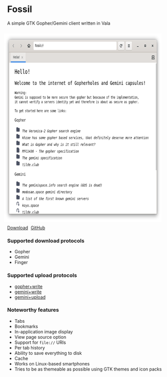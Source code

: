 # Fossil

A simple GTK Gopher/Gemini client written in Vala

<img src="screenshot.png" style="padding:10px;float:right;height: 600px;">

<a class="btn btn-success btn-lg" href="https://raw.githubusercontent.com/koyuspace/fossil/main/install-binary.sh" style="margin: 10px 0;margin-right:5px;" download><i class="fa fa-download" aria-hidden="true"></i> Download</a> <a class="btn btn-success btn-lg" href="https://aur.archlinux.org/packages/fossil-gemini-git/" target="_blank" style="margin: 10px 0;margin-right:5px;"><i class="fa fa-github" aria-hidden="true"></i> GitHub</a>

### Supported download protocols

- Gopher
- Gemini
- Finger

### Supported upload protocols

- [gopher+write](https://alexschroeder.ch/wiki/2017-12-30_Gopher_Wiki)
- [gemini+write](https://alexschroeder.ch/wiki/2020-06-04_Gemini_Upload)
- [gemini+upload](https://alexschroeder.ch/wiki/Baschdels_spin_on_Gemini_uploading)

### Noteworthy features

- Tabs
- Bookmarks
- In-application image display
- View page source option
- Support for `file://` URIs
- Per tab history
- Ability to save everything to disk
- Cache
- Works on Linux-based smartphones
- Tries to be as themeable as possible using GTK themes and icon packs

